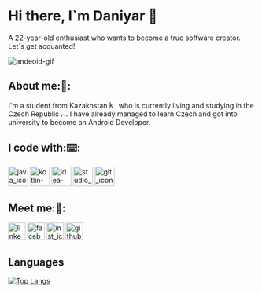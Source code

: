 # Hi there, I`m Daniyar 👋
A 22-year-old enthusiast who wants to become a true software creator. Let`s get acquanted!

![andeoid-gif](https://4.bp.blogspot.com/-8Atm-hsQ0MQ/XJcq8yu2QhI/AAAAAAAAAAM/UJC6EgSNarkOAvSO1Ld6xKhBntSP7FrEACLcBGAs/s200/CAvT.gif)

## About me:👀:
I'm a student from Kazakhstan [<img src='https://user-images.githubusercontent.com/72064941/144663082-afe18fae-1ff1-4a47-b1e3-6557980e45e6.png' alt='kz_icon' height='15'>](https://en.wikipedia.org/wiki/Kazakhstan) who is currently living and studying in the Czech Republic [<img src='https://cdn.countryflags.com/thumbs/czech-republic/flag-waving-250.png' alt='cz_icon' height='10'>](https://en.wikipedia.org/wiki/Czech_Republic). I have already managed to learn Czech and got into university to become an Android Developer. <br>

## I code with:⌨️:
[<img src='https://user-images.githubusercontent.com/72064941/144659267-048f8a91-e10d-4ed4-825c-3c36baf9d322.jpg' alt='java_icon' height='40'>](https://en.wikipedia.org/wiki/Java_(programming_language)) [<img src='https://upload.wikimedia.org/wikipedia/commons/0/06/Kotlin_Icon.svg' alt='kotlin-icon' height='40'>](https://en.wikipedia.org/wiki/Kotlin_(programming_language)) [<img src='https://upload.wikimedia.org/wikipedia/commons/9/9c/IntelliJ_IDEA_Icon.svg' alt='idea-icon' height='40'>](https://en.wikipedia.org/wiki/IntelliJ_IDEA) [<img src='https://uxwing.com/wp-content/themes/uxwing/download/brands-and-social-media/android-studio-icon.png' alt='studio_icon' height='40'>](https://en.wikipedia.org/wiki/Android_Studio) [<img src='http://www.klaasnienhuis.nl/WordPress/wp-content/uploads/2014/01/Git-Logo-2Color-770x321.jpg' alt='git_icon' height='40'>](https://en.wikipedia.org/wiki/Git)


## Meet me:🔗:
[<img src='https://cdn-icons-png.flaticon.com/512/174/174857.png' alt='linkedin_icon' height=35>](https://www.linkedin.com/in/daniyar-amirov-103467227/) [<img src='https://user-images.githubusercontent.com/72064941/144665918-bb38fbeb-dec1-4876-8b16-7d6c8881cd49.jpg' alt='facebook_icon' height='35'>](https://www.facebook.com/vance7187) [<img src='https://cdn-icons-png.flaticon.com/512/174/174855.png' alt='inst_icon' height='35'>](https://www.instagram.com/vance_7187/) [<img src='https://cdn.jsdelivr.net/npm/simple-icons@3.0.1/icons/github.svg' alt='github_icon' height='35'>](https://github.com/mirroxEkb14) 

## Languages
[![Top Langs](https://github-readme-stats.vercel.app/api/top-langs/?username=mirroxEkb14)](https://github.com/anuraghazra/github-readme-stats)
